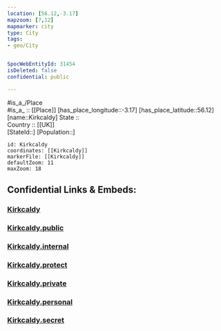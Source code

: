 ```yaml
---
location: [56.12,-3.17] 
mapzoom: [7,12] 
mapmarker: city 
type: City
tags:
- geo/City


SpocWebEntityId: 31454
isDeleted: false
confidential: public

---
```

#is_a_/Place  
#is_a_ :: [[Place]] 
[has_place_longitude::-3.17] 
[has_place_latitude::56.12] 
[name::Kirkcaldy] 
State ::  
Country :: [[UK]]  
[StateId::] 
[Population::] 



```leaflet
id: Kirkcaldy
coordinates: [[Kirkcaldy]] 
markerFile: [[Kirkcaldy]] 
defaultZoom: 11 
maxZoom: 18
```


## Confidential Links & Embeds: 

### [Kirkcaldy](/_Standards/Earth/Continent/Europe/Europe~North/UK/Scotland/counties~Scotland/Fife/cities~Fife/Kirkcaldy.md) 

### [Kirkcaldy.public](/_public/Earth/Continent/Europe/Europe~North/UK/Scotland/counties~Scotland/Fife/cities~Fife/Kirkcaldy.public.md) 

### [Kirkcaldy.internal](/_internal/Earth/Continent/Europe/Europe~North/UK/Scotland/counties~Scotland/Fife/cities~Fife/Kirkcaldy.internal.md) 

### [Kirkcaldy.protect](/_protect/Earth/Continent/Europe/Europe~North/UK/Scotland/counties~Scotland/Fife/cities~Fife/Kirkcaldy.protect.md) 

### [Kirkcaldy.private](/_private/Earth/Continent/Europe/Europe~North/UK/Scotland/counties~Scotland/Fife/cities~Fife/Kirkcaldy.private.md) 

### [Kirkcaldy.personal](/_personal/Earth/Continent/Europe/Europe~North/UK/Scotland/counties~Scotland/Fife/cities~Fife/Kirkcaldy.personal.md) 

### [Kirkcaldy.secret](/_secret/Earth/Continent/Europe/Europe~North/UK/Scotland/counties~Scotland/Fife/cities~Fife/Kirkcaldy.secret.md)

